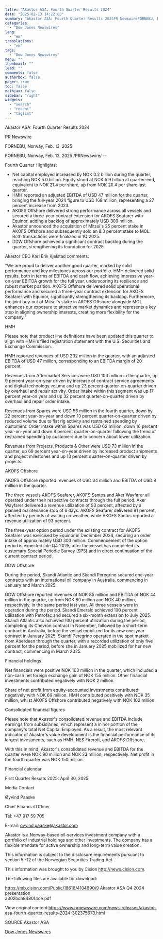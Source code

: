 ```yaml
---
title: "Akastor ASA: Fourth Quarter Results 2024"
date: "2025-02-13 14:22:00"
summary: "Akastor ASA: Fourth Quarter Results 2024PR NewswireFORNEBU, Norway, Feb. 13, 2025FORNEBU, Norway, Feb. 13, 2025 /PRNewswire/ --Fourth Quarter Highlights:Net capital employed increased by NOK 0.2 billion during the quarter, reaching NOK 5.0 billion. Equity stood at NOK 5.9 billion at quarter-end, equivalent to NOK 21.4 per share, up from NOK..."
categories:
  - "Dow Jones Newswires"
lang:
  - "en"
translations:
  - "en"
tags:
  - "Dow Jones Newswires"
menu: ""
thumbnail: ""
lead: ""
comments: false
authorbox: false
pager: true
toc: false
mathjax: false
sidebar: "right"
widgets:
  - "search"
  - "recent"
  - "taglist"
---
```


Akastor ASA: Fourth Quarter Results 2024

PR Newswire

FORNEBU, Norway, Feb. 13, 2025

FORNEBU, Norway, Feb. 13, 2025 /PRNewswire/ --

Fourth Quarter Highlights:

* Net capital employed increased by NOK 0.2 billion during the quarter, reaching NOK 5.0 billion. Equity stood at NOK 5.9 billion at quarter-end, equivalent to NOK 21.4 per share, up from NOK 20.4 per share last quarter.
* HMH reported an adjusted EBITDA of USD 47 million for the quarter, bringing the full-year 2024 figure to USD 168 million, representing a 27 percent increase from 2023.
* AKOFS Offshore delivered strong performance across all vessels and secured a three-year contract extension for AKOFS Seafarer with Equinor, adding a backlog of approximately USD 300 million.
* Akastor announced the acquisition of Mitsui's 25 percent stake in AKOFS Offshore and subsequently sold an 8.3 percent stake to MOL. Both transactions were finalized in 1Q 2025.
* DDW Offshore achieved a significant contract backlog during the quarter, strengthening its foundation for 2025.

Akastor CEO Karl Erik Kjelstad comments:

"We are proud to deliver another good quarter, marked by solid performance and key milestones across our portfolio. HMH delivered solid results, both in terms of EBITDA and cash flow, achieving impressive year-on-year EBITDA growth for the full year, underscoring its resilience and robust market position. AKOFS Offshore delivered solid operational performance and secured a three-year contract extension for AKOFS Seafarer with Equinor, significantly strengthening its backlog. Furthermore, the joint buy-out of Mitsui's stake in AKOFS Offshore alongside MOL enhances our exposure to attractive market dynamics and represents a key step in aligning ownership interests, creating more flexibility for the company."

HMH

Please note that product line definitions have been updated this quarter to align with HMH's filed registration statement with the U.S. Securities and Exchange Commission.

HMH reported revenues of USD 232 million in the quarter, with an adjusted EBITDA of USD 47 million, corresponding to an EBITDA margin of 20 percent.

Revenues from Aftermarket Services were USD 103 million in the quarter, up 9 percent year-on-year driven by increase of contract service agreements and digital technology volume and up 23 percent quarter-on-quarter driven by overhaul and repair activity. Order intake within this segment was up 17 percent year-on year and up 32 percent quarter-on-quarter driven by overhaul and repair order intake.

Revenues from Spares were USD 56 million in the fourth quarter, down by 22 percent year-on-year and down 10 percent quarter-on-quarter driven by reduced volume due to flat rig activity and restrained spending by customers. Order intake within Spares was USD 62 million, down 16 percent year-on-year and down 8 percent quarter-on-quarter following the trend of restrained spending by customers due to concern about lower utilization.

Revenues from Projects, Products & Other were USD 73 million in the quarter, up 69 percent year-on-year driven by increased product shipments and project milestones and up 13 percent quarter-on-quarter driven by projects.

AKOFS Offshore

AKOFS Offshore reported revenues of USD 34 million and EBITDA of USD 8 million in the quarter.

The three vessels AKOFS Seafarer, AKOFS Santos and Aker Wayfarer all operated under their respective contracts through the full period. Aker Wayfarer delivered a revenue utilization of 93 percent, affected by a planned maintenance stop of 6 days. AKOFS Seafarer delivered 91 percent, affected by periods of waiting on weather, while AKOFS Santos reported a revenue utilization of 93 percent.

The three-year option period under the existing contract for AKOFS Seafarer was exercised by Equinor in December 2024, securing an order intake of approximately USD 300 million. Commencement of the option period is expected late Q4 2025, after the vessel has completed its customary Special Periodic Survey (SPS) and in direct continuation of the current contract period.

DDW Offshore

During the period, Skandi Atlantic and Skandi Peregrino secured one-year contracts with an international oil company in Australia, commencing in January and March 2025.

DDW Offshore reported revenues of NOK 85 million and EBITDA of NOK 44 million in the quarter, up from NOK 80 million and NOK 40 million, respectively, in the same period last year. All three vessels were in operation during the period. Skandi Emerald achieved 100 percent utilization with Petrofac and secured a six-month extension to July 2025. Skandi Atlantic also achieved 100 percent utilization during the period, completing its Chevron contract in November, followed by a short-term contract in Australia, before the vessel mobilized for its new one-year contract in January 2025. Skandi Peregrino operated in the spot market from Aberdeen through the quarter, with a recorded utilization of only five percent for the period, before she in January 2025 mobilized for her new contract, commencing in March 2025.

Financial holdings

Net financials were positive NOK 163 million in the quarter, which included a non-cash net foreign exchange gain of NOK 155 million. Other financial investments contributed negatively with NOK 2 million.

Share of net profit from equity-accounted investments contributed negatively with NOK 66 million. HMH contributed positively with NOK 35 million, whilst AKOFS Offshore contributed negatively with NOK 102 million.

Consolidated financial figures

Please note that Akastor's consolidated revenue and EBITDA include earnings from subsidiaries, which represent a minor portion of the company's total Net Capital Employed. As a result, the most relevant indicator of Akastor's value development is the financial performance of its largest investments, such as HMH, NES Fircroft, and AKOFS Offshore.

With this in mind, Akastor's consolidated revenue and EBITDA for the quarter were NOK 90 million and NOK 23 million, respectively. Net profit in the fourth quarter was NOK 150 million.

Financial calendar

First Quarter Results 2025: April 30, 2025

Media Contact

Øyvind Paaske

Chief Financial Officer

Tel: +47 917 59 705

E-mail: oyvind.paaske@akastor.com

Akastor is a Norway-based oil-services investment company with a portfolio of industrial holdings and other investments. The company has a flexible mandate for active ownership and long-term value creation.

This information is subject to the disclosure requirements pursuant to section 5 -12 of the Norwegian Securities Trading Act.

This information was brought to you by Cision http://news.cision.com.

The following files are available for download:

https://mb.cision.com/Public/18618/4104890/9 Akastor ASA Q4 2024 presentation   
a302bda848014ce.pdf

View original content:https://www.prnewswire.com/news-releases/akastor-asa-fourth-quarter-results-2024-302375673.html

SOURCE Akastor ASA

[Dow Jones Newswires](https://www.tradingview.com/news/DJN_DN20250213001235:0/)
